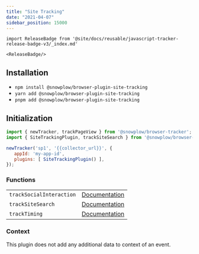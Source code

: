 ```yaml
---
title: "Site Tracking"
date: "2021-04-07"
sidebar_position: 15000
---
```


```mdx-code-block
import ReleaseBadge from '@site/docs/reusable/javascript-tracker-release-badge-v3/_index.md'

<ReleaseBadge/>
```

## Installation

- `npm install @snowplow/browser-plugin-site-tracking`
- `yarn add @snowplow/browser-plugin-site-tracking`
- `pnpm add @snowplow/browser-plugin-site-tracking`

## Initialization

```javascript
import { newTracker, trackPageView } from '@snowplow/browser-tracker';
import { SiteTrackingPlugin, trackSiteSearch } from '@snowplow/browser-plugin-site-tracking';

newTracker('sp1', '{{collector_url}}', {
   appId: 'my-app-id',
   plugins: [ SiteTrackingPlugin() ],
});
```

### Functions

<table className="has-fixed-layout"><tbody><tr><td><code>trackSocialInteraction</code></td><td><a href="/docs/sources/trackers/javascript-trackers/web-tracker/previous-versions/browser-tracker-v3-reference/tracking-events/#tracksocialinteraction">Documentation</a></td></tr><tr><td><code>trackSiteSearch</code></td><td><a href="/docs/sources/trackers/javascript-trackers/web-tracker/previous-versions/browser-tracker-v3-reference/tracking-events/#tracksitesearch">Documentation</a></td></tr><tr><td><code>trackTiming</code></td><td><a href="/docs/sources/trackers/javascript-trackers/web-tracker/previous-versions/browser-tracker-v3-reference/tracking-events/#tracktiming">Documentation</a></td></tr></tbody></table>

### Context

This plugin does not add any additional data to context of an event.
